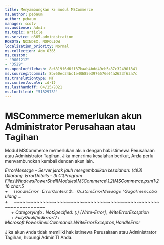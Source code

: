 ```yaml
---
title: Menyambungkan ke modul MSCommerce
ms.author: pebaum
author: pebaum
manager: scotv
ms.audience: Admin
ms.topic: article
ms.service: o365-administration
ROBOTS: NOINDEX, NOFOLLOW
localization_priority: Normal
ms.collection: Adm_O365
ms.custom:
- "9001212"
- "3529"
ms.openlocfilehash: 8e6819f6d6ff37baab4bdd49cb5a87c32490f841
ms.sourcegitcommit: 8bc60ec34bc1e40685e3976576e04a2623f63a7c
ms.translationtype: MT
ms.contentlocale: id-ID
ms.lasthandoff: 04/15/2021
ms.locfileid: "51829739"
---
```

# <a name="mscommerce-requires-a-company-or-billing-administrator-account"></a>MSCommerce memerlukan akun Administrator Perusahaan atau Tagihan

Modul MSCommerce memerlukan akun dengan hak istimewa Perusahaan atau Administrator Tagihan. Jika menerima kesalahan berikut, Anda perlu menyambungkan kembali dengan akun lain.

*ErrorMessage - Server jarak jauh mengembalikan kesalahan: (403) Dilarang. ErrorDetails - Di C:\Program Files\WindowsPowerShell\Modules\MSCommerce\1.2\MSCommerce.psm1:216 char:5*<br>
*+&nbsp;&nbsp;&nbsp;&nbsp;&nbsp;HandleError -ErrorContext $_ -CustomErrorMessage "Gagal mencoba ulang ...*<br>
\+&nbsp;&nbsp;&nbsp;&nbsp;&nbsp;~~~~~~~~~~~~~~~~~~~~~~~~~~~~~~~~~~~~~~~~~~~~~~~~~~~~~~~~~~~~~~~~~<br>
&nbsp;&nbsp;&nbsp;&nbsp;&nbsp;*+ CategoryInfo : NotSpecified: (:) [Write-Error], WriteErrorException*<br>
&nbsp;&nbsp;&nbsp;&nbsp;&nbsp;*+ FullyQualifiedErrorId : Microsoft.PowerShell.Commands.WriteErrorException,HandleError*

Jika akun Anda tidak memiliki hak istimewa Perusahaan atau Administrator Tagihan, hubungi Admin TI Anda.
